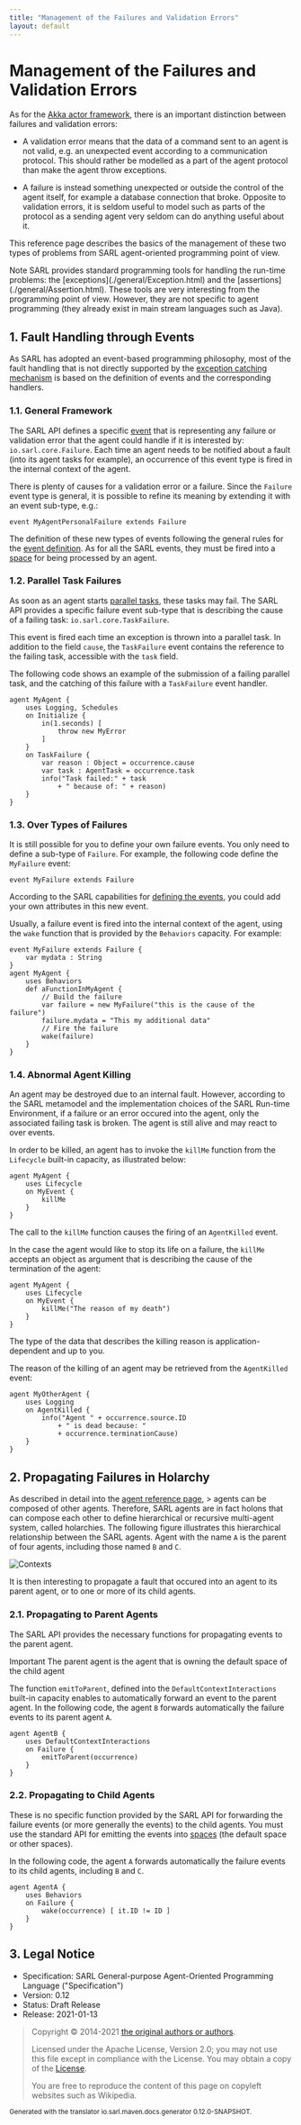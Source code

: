 ```yaml
---
title: "Management of the Failures and Validation Errors"
layout: default
---
```


# Management of the Failures and Validation Errors

As for the [Akka actor framework](https://doc.akka.io/docs/akka/2.5/typed/fault-tolerance.html), there is an important distinction between failures and validation errors:

* A validation error means that the data of a command sent to an agent is not valid, e.g. an unexpected event according to a communication protocol. This should rather be modelled as a part of the agent protocol than make the agent throw exceptions.

* A failure is instead something unexpected or outside the control of the agent itself, for example a database connection that broke. Opposite to validation errors, it is seldom useful to model such as parts of the protocol as a sending agent very seldom can do anything useful about it.

This reference page describes the basics of the management of these two types of problems from SARL agent-oriented programming point of view.

<p markdown="1"><span class="label label-info">Note</span> SARL provides standard programming tools for handling the run-time problems: the [exceptions](./general/Exception.html) and the [assertions](./general/Assertion.html). These tools are very interesting from the programming point of view. However, they are not specific to agent programming (they already exist in main stream languages such as Java).</p>


## 1. Fault Handling through Events

As SARL has adopted an event-based programming philosophy, most of the fault handling that is not directly supported by the [exception catching mechanism](./general/Exception.html) is based on the definition of events and the corresponding handlers.


### 1.1. General Framework

The SARL API defines a specific [event](./Event.html) that is representing any failure or validation error that the agent could handle if it is interested by: `io.sarl.core.Failure`.
Each time an agent needs to be notified about a fault (into its agent tasks for example), an occurrence of this event type is fired in the internal context of the agent.

There is plenty of causes for a validation error or a failure. Since the `Failure` event type is general, it is possible to refine its meaning by extending it with an event sub-type, e.g.:

```sarl
event MyAgentPersonalFailure extends Failure
```


The definition of these new types of events following the general rules for the [event definition](./Event.html).
As for all the SARL events, they must be fired into a [space](./Space.html) for being processed by an agent.


### 1.2. Parallel Task Failures

As soon as an agent starts [parallel tasks](./bic/Schedules.html), these tasks may fail.
The SARL API provides a specific failure event sub-type that is describing the cause of a failing task: `io.sarl.core.TaskFailure`.

This event is fired each time an exception is thrown into a parallel task.
In addition to the field `cause`, the `TaskFailure` event contains the reference to the failing task, accessible with the `task` field.

The following code shows an example of the submission of a failing parallel task, and the catching of this failure with a `TaskFailure` event handler.

```sarl
agent MyAgent {
	uses Logging, Schedules
	on Initialize {
		in(1.seconds) [
			throw new MyError
		]
	}
	on TaskFailure {
		var reason : Object = occurrence.cause
		var task : AgentTask = occurrence.task
		info("Task failed:" + task
			+ " because of: " + reason)
	}
}
```

 


### 1.3. Over Types of Failures

It is still possible for you to define your own failure events. You only need to define a sub-type of `Failure`.
For example, the following code define the `MyFailure` event:

```sarl
event MyFailure extends Failure
```


According to the SARL capabilities for [defining the events](./Event.html), you could add your own attributes in this new event.

Usually, a failure event is fired into the internal context of the agent, using the `wake` function that is provided
by the `Behaviors` capacity. For example:

```sarl
event MyFailure extends Failure {
	var mydata : String
}
agent MyAgent {
	uses Behaviors
	def aFunctionInMyAgent {
		// Build the failure
		var failure = new MyFailure("this is the cause of the failure")
		failure.mydata = "This my additional data"
		// Fire the failure
		wake(failure)
	}
}
```

 


### 1.4. Abnormal Agent Killing

An agent may be destroyed due to an internal fault. However, according to the SARL metamodel and the implementation choices of the SARL Run-time Environment, if a failure or an error occured into the agent, only the associated failing task is broken. The agent is still alive and may react to over events.

In order to be killed, an agent has to invoke the `killMe` function from the `Lifecycle` built-in capacity, as illustrated below:

```sarl
agent MyAgent {
	uses Lifecycle
	on MyEvent {
		killMe
	}
}
```


The call to the `killMe` function causes the firing of an `AgentKilled` event.

In the case the agent would like to stop its life on a failure, the `killMe` accepts an object as argument that is describing the cause of the termination of the agent:

```sarl
agent MyAgent {
	uses Lifecycle
	on MyEvent {
		killMe("The reason of my death")
	}
}
```


The type of the data that describes the killing reason is application-dependent and up to you.

The reason of the killing of an agent may be retrieved from the `AgentKilled` event:

```sarl
agent MyOtherAgent {
	uses Logging
	on AgentKilled {
		info("Agent " + occurrence.source.ID
			+ " is dead because: "
			+ occurrence.terminationCause)
	}
}
```



## 2. Propagating Failures in Holarchy

As described in detail into the [agent reference page](./Agent.html), > agents can be composed of other agents.
Therefore, SARL agents are in fact holons that can compose each other to define hierarchical or recursive
multi-agent system, called holarchies.
The following figure illustrates this hierarchical relationship between the SARL agents.
Agent with the name `A` is the parent of four agents, including those named `B` and `C`.

![Contexts](./contexts.png)

It is then interesting to propagate a fault that occured into an agent to its parent agent, or to one or more
of its child agents.


### 2.1. Propagating to Parent Agents

The SARL API provides the necessary functions for propagating events to the parent agent.

<p markdown="1"><span class="label label-info">Important</span> The parent agent is the agent that is owning the default space of the child agent</p>

The function `emitToParent`, defined into the `DefaultContextInteractions` built-in capacity enables to automatically forward an event to the parent agent.
In the following code, the agent `B` forwards automatically the failure events to its parent agent `A`.

```sarl
agent AgentB {
	uses DefaultContextInteractions
	on Failure {
		emitToParent(occurrence)
	}
}
```



### 2.2. Propagating to Child Agents

These is no specific function provided by the SARL API for forwarding the failure events (or more generally the events) to the child agents.
You must use the standard API for emitting the events into [spaces](./Space.html) (the default space or other spaces).

In the following code, the agent `A` forwards automatically the failure events to its child agents, including `B` and `C`.

```sarl
agent AgentA {
	uses Behaviors
	on Failure {
		wake(occurrence) [ it.ID != ID ]
	}
}
```



## 3. Legal Notice

* Specification: SARL General-purpose Agent-Oriented Programming Language ("Specification")
* Version: 0.12
* Status: Draft Release
* Release: 2021-01-13

> Copyright &copy; 2014-2021 [the original authors or authors](http://www.sarl.io/about/index.html).
>
> Licensed under the Apache License, Version 2.0;
> you may not use this file except in compliance with the License.
> You may obtain a copy of the [License](http://www.apache.org/licenses/LICENSE-2.0).
>
> You are free to reproduce the content of this page on copyleft websites such as Wikipedia.

<small>Generated with the translator io.sarl.maven.docs.generator 0.12.0-SNAPSHOT.</small>
